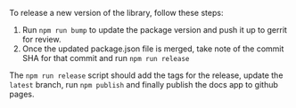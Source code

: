 To release a new version of the library, follow these steps:

1. Run `npm run bump` to update the package version and push it up to gerrit for review.
2. Once the updated package.json file is merged, take note of the commit SHA for that commit and run `npm run release`

The `npm run release` script should add the tags for the release, update the `latest` branch, run `npm publish`
and finally publish the docs app to github pages.
